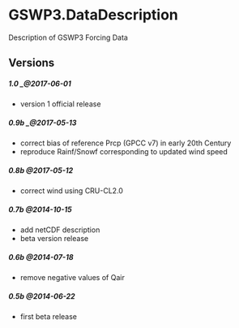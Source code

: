 # GSWP3.DataDescription
Description of GSWP3 Forcing Data

## Versions

##### 1.0 _@2017-06-01
+ version 1 official release

##### 0.9b _@2017-05-13
+ correct bias of reference Prcp (GPCC v7) in early 20th Century
+ reproduce Rainf/Snowf corresponding to updated wind speed

##### 0.8b _@2017-05-12_
+ correct wind using CRU-CL2.0

##### 0.7b _@2014-10-15_
+ add netCDF description
+ beta version release

##### 0.6b _@2014-07-18_
+ remove negative values of Qair

##### 0.5b _@2014-06-22_ 
+ first beta release 
